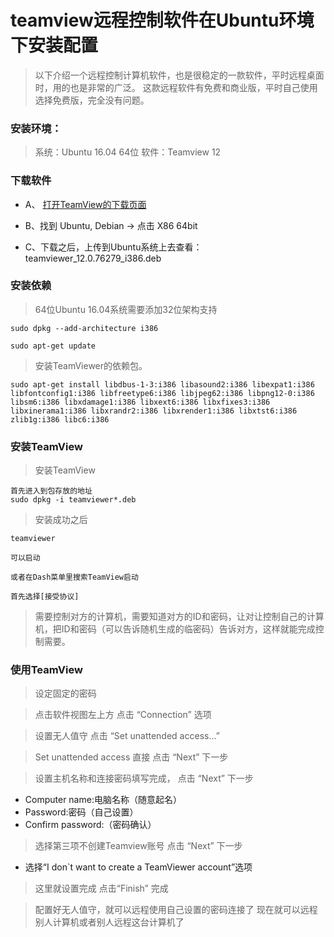 
# teamview远程控制软件在Ubuntu环境下安装配置

> 以下介绍一个远程控制计算机软件，也是很稳定的一款软件，平时远程桌面时，用的也是非常的广泛。
> 这款远程软件有免费和商业版，平时自己使用选择免费版，完全没有问题。

### 安装环境：

> 系统：Ubuntu 16.04 64位
  软件：Teamview 12

### 下载软件

- A、 [打开TeamView的下载页面](https://www.teamviewer.com/en/download/linux/)

- B、找到 Ubuntu, Debian -> 点击 X86 64bit

- C、下载之后，上传到Ubuntu系统上去查看：teamviewer_12.0.76279_i386.deb


### 安装依赖

> 64位Ubuntu 16.04系统需要添加32位架构支持

```
sudo dpkg --add-architecture i386

sudo apt-get update
```

> 安装TeamViewer的依赖包。

```
sudo apt-get install libdbus-1-3:i386 libasound2:i386 libexpat1:i386 libfontconfig1:i386 libfreetype6:i386 libjpeg62:i386 libpng12-0:i386 libsm6:i386 libxdamage1:i386 libxext6:i386 libxfixes3:i386 libxinerama1:i386 libxrandr2:i386 libxrender1:i386 libxtst6:i386 zlib1g:i386 libc6:i386
```

### 安装TeamView

> 安装TeamView

```
首先进入到包存放的地址
sudo dpkg -i teamviewer*.deb
```

> 安装成功之后

```
teamviewer

可以启动

或者在Dash菜单里搜索TeamView启动

首先选择[接受协议]
```

> 需要控制对方的计算机，需要知道对方的ID和密码，让对让控制自己的计算机，把ID和密码（可以告诉随机生成的临密码）告诉对方，这样就能完成控制需要。

### 使用TeamView

> 设定固定的密码

> 点击软件视图左上方 点击 “Connection” 选项

> 设置无人值守 点击 “Set unattended access...”

> Set unattended access 直接 点击 “Next” 下一步

> 设置主机名称和连接密码填写完成， 点击 “Next” 下一步
 - Computer name:电脑名称（随意起名）
 - Password:密码（自己设置）
 - Confirm password:（密码确认）

> 选择第三项不创建Teamview账号 点击 “Next” 下一步
 - 选择“I don`t want to create a TeamViewer account”选项

> 这里就设置完成 点击“Finish” 完成

> 配置好无人值守，就可以远程使用自己设置的密码连接了
> 现在就可以远程别人计算机或者别人远程这台计算机了